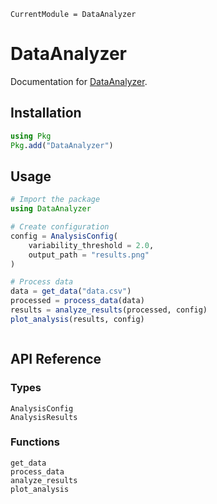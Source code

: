 ```@meta
CurrentModule = DataAnalyzer
```

# DataAnalyzer

Documentation for [DataAnalyzer](https://github.com/lbonaldo/DataAnalyzer.jl).

## Installation
```julia
using Pkg
Pkg.add("DataAnalyzer")
```

## Usage
```julia
# Import the package
using DataAnalyzer

# Create configuration
config = AnalysisConfig(
    variability_threshold = 2.0,
    output_path = "results.png"
)

# Process data
data = get_data("data.csv")
processed = process_data(data)
results = analyze_results(processed, config)
plot_analysis(results, config)
```

```@index
```

## API Reference

### Types
```@docs
AnalysisConfig
AnalysisResults
```

### Functions
```@docs
get_data
process_data
analyze_results
plot_analysis
```
